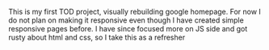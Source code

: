 This is my first TOD project, visually rebuilding google homepage. For now I do not plan on making it responsive even though I have created simple responsive pages before. I have since focused more on JS side and got rusty about html and css, so I take this as a refresher